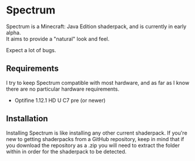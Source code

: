 # Spectrum

Spectrum is a Minecraft: Java Edition shaderpack, and is currently in early alpha.  
It aims to provide a "natural" look and feel.

Expect a lot of bugs.

## Requirements

I try to keep Spectrum compatible with most hardware, and as far as I know there are no particular hardware requirements.

* Optifine 1.12.1 HD U C7 pre (or newer)

## Installation

Installing Spectrum is like installing any other current shaderpack.
If you're new to getting shaderpacks from a GitHub repository, keep in mind that if you download the repository as a .zip you will need to extract the folder within in order for the shaderpack to be detected.
